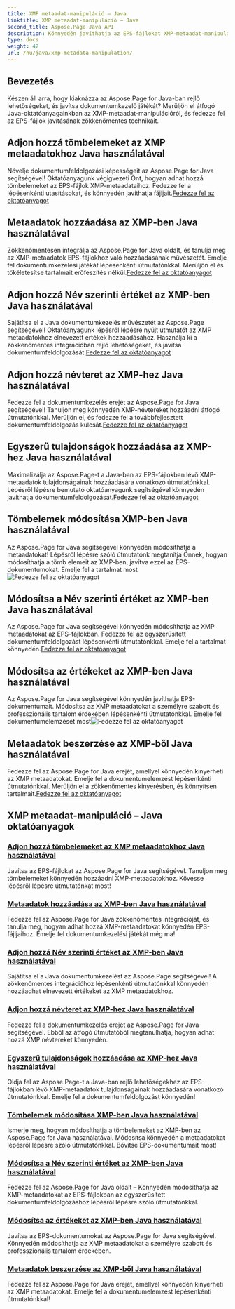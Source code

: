 ```yaml
---
title: XMP metaadat-manipuláció – Java
linktitle: XMP metaadat-manipuláció – Java
second_title: Aspose.Page Java API
description: Könnyedén javíthatja az EPS-fájlokat XMP-metaadat-manipulációval – az elemek hozzáadásától a kibontásig. Útmutatóink segítségével javítsa ki dokumentumkezelését.
type: docs
weight: 42
url: /hu/java/xmp-metadata-manipulation/
---
```


## Bevezetés

Készen áll arra, hogy kiaknázza az Aspose.Page for Java-ban rejlő lehetőségeket, és javítsa dokumentumkezelő játékát? Merüljön el átfogó Java-oktatóanyagainkban az XMP-metaadat-manipulációról, és fedezze fel az EPS-fájlok javításának zökkenőmentes technikáit.

## Adjon hozzá tömbelemeket az XMP metaadatokhoz Java használatával

 Növelje dokumentumfeldolgozási képességeit az Aspose.Page for Java segítségével! Oktatóanyagunk végigvezeti Önt, hogyan adhat hozzá tömbelemeket az EPS-fájlok XMP-metaadataihoz. Fedezze fel a lépésenkénti utasításokat, és könnyedén javíthatja fájljait.[Fedezze fel az oktatóanyagot](./add-array-items/)

## Metaadatok hozzáadása az XMP-ben Java használatával

 Zökkenőmentesen integrálja az Aspose.Page for Java oldalt, és tanulja meg az XMP-metaadatok EPS-fájlokhoz való hozzáadásának művészetét. Emelje fel dokumentumkezelési játékát lépésenkénti útmutatónkkal. Merüljön el és tökéletesítse tartalmait erőfeszítés nélkül.[Fedezze fel az oktatóanyagot](./add-metadata/)

## Adjon hozzá Név szerinti értéket az XMP-ben Java használatával

Sajátítsa el a Java dokumentumkezelés művészetét az Aspose.Page segítségével! Oktatóanyagunk lépésről lépésre nyújt útmutatót az XMP metaadatokhoz elnevezett értékek hozzáadásához. Használja ki a zökkenőmentes integrációban rejlő lehetőségeket, és javítsa dokumentumfeldolgozását.[Fedezze fel az oktatóanyagot](./add-named-value/)

## Adjon hozzá névteret az XMP-hez Java használatával

 Fedezze fel a dokumentumkezelés erejét az Aspose.Page for Java segítségével! Tanuljon meg könnyedén XMP-névtereket hozzáadni átfogó útmutatónkkal. Merüljön el, és fedezze fel a továbbfejlesztett dokumentumfeldolgozás kulcsát.[Fedezze fel az oktatóanyagot](./add-namespace/)

## Egyszerű tulajdonságok hozzáadása az XMP-hez Java használatával

 Maximalizálja az Aspose.Page-t a Java-ban az EPS-fájlokban lévő XMP-metaadatok tulajdonságainak hozzáadására vonatkozó útmutatónkkal. Lépésről lépésre bemutató oktatóanyagunk segítségével könnyedén javíthatja dokumentumfeldolgozását.[Fedezze fel az oktatóanyagot](./add-simple-properties/)

## Tömbelemek módosítása XMP-ben Java használatával

 Az Aspose.Page for Java segítségével könnyedén módosíthatja a metaadatokat! Lépésről lépésre szóló útmutatónk megtanítja Önnek, hogyan módosíthatja a tömb elemeit az XMP-ben, javítva ezzel az EPS-dokumentumokat. Emelje fel a tartalmat most![Fedezze fel az oktatóanyagot](./change-array-items/)

## Módosítsa a Név szerinti értéket az XMP-ben Java használatával

Az Aspose.Page for Java segítségével könnyedén módosíthatja az XMP metaadatokat az EPS-fájlokban. Fedezze fel az egyszerűsített dokumentumfeldolgozást lépésenkénti útmutatónkkal. Emelje fel a tartalmat könnyedén.[Fedezze fel az oktatóanyagot](./change-named-value/)

## Módosítsa az értékeket az XMP-ben Java használatával

 Az Aspose.Page for Java segítségével könnyedén javíthatja EPS-dokumentumait. Módosítsa az XMP metaadatokat a személyre szabott és professzionális tartalom érdekében lépésenkénti útmutatónkkal. Emelje fel dokumentumelemzését most![Fedezze fel az oktatóanyagot](./change-values/)

## Metaadatok beszerzése az XMP-ből Java használatával

 Fedezze fel az Aspose.Page for Java erejét, amellyel könnyedén kinyerheti az XMP metaadatokat. Emelje fel a dokumentumelemzést lépésenkénti útmutatónkkal. Merüljön el a zökkenőmentes kinyerésben, és könnyítsen tartalmait.[Fedezze fel az oktatóanyagot](./get-metadata/)
## XMP metaadat-manipuláció – Java oktatóanyagok
### [Adjon hozzá tömbelemeket az XMP metaadatokhoz Java használatával](./add-array-items/)
Javítsa az EPS-fájlokat az Aspose.Page for Java segítségével. Tanuljon meg tömbelemeket könnyedén hozzáadni XMP-metaadatokhoz. Kövesse lépésről lépésre útmutatónkat most!
### [Metaadatok hozzáadása az XMP-ben Java használatával](./add-metadata/)
Fedezze fel az Aspose.Page for Java zökkenőmentes integrációját, és tanulja meg, hogyan adhat hozzá XMP-metaadatokat könnyedén EPS-fájljaihoz. Emelje fel dokumentumkezelési játékát még ma!
### [Adjon hozzá Név szerinti értéket az XMP-ben Java használatával](./add-named-value/)
Sajátítsa el a Java dokumentumkezelést az Aspose.Page segítségével! A zökkenőmentes integrációhoz lépésenkénti útmutatónkkal könnyedén hozzáadhat elnevezett értékeket az XMP metaadatokhoz.
### [Adjon hozzá névteret az XMP-hez Java használatával](./add-namespace/)
Fedezze fel a dokumentumkezelés erejét az Aspose.Page for Java segítségével. Ebből az átfogó útmutatóból megtanulhatja, hogyan adhat hozzá XMP névtereket könnyedén.
### [Egyszerű tulajdonságok hozzáadása az XMP-hez Java használatával](./add-simple-properties/)
Oldja fel az Aspose.Page-t a Java-ban rejlő lehetőségekhez az EPS-fájlokban lévő XMP-metaadatok tulajdonságainak hozzáadására vonatkozó útmutatónkkal. Emelje fel a dokumentumfeldolgozást könnyedén!
### [Tömbelemek módosítása XMP-ben Java használatával](./change-array-items/)
Ismerje meg, hogyan módosíthatja a tömbelemeket az XMP-ben az Aspose.Page for Java használatával. Módosítsa könnyedén a metaadatokat lépésről lépésre szóló útmutatónkkal. Bővítse EPS-dokumentumait most!
### [Módosítsa a Név szerinti értéket az XMP-ben Java használatával](./change-named-value/)
Fedezze fel az Aspose.Page for Java oldalt – Könnyedén módosíthatja az XMP-metaadatokat az EPS-fájlokban az egyszerűsített dokumentumfeldolgozáshoz lépésről lépésre szóló útmutatónkkal.
### [Módosítsa az értékeket az XMP-ben Java használatával](./change-values/)
Javítsa az EPS-dokumentumokat az Aspose.Page for Java segítségével. Könnyedén módosíthatja az XMP metaadatokat a személyre szabott és professzionális tartalom érdekében.
### [Metaadatok beszerzése az XMP-ből Java használatával](./get-metadata/)
Fedezze fel az Aspose.Page for Java erejét, amellyel könnyedén kinyerheti az XMP metaadatokat. Emelje fel a dokumentumelemzést lépésenkénti útmutatónkkal!